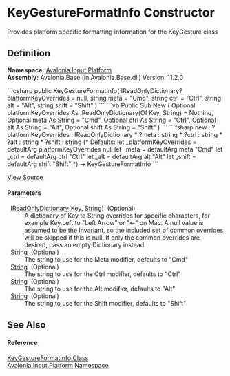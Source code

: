 # KeyGestureFormatInfo Constructor


Provides platform specific formatting information for the KeyGesture class



## Definition
**Namespace:** <a href="N_Avalonia_Input_Platform">Avalonia.Input.Platform</a>  
**Assembly:** Avalonia.Base (in Avalonia.Base.dll) Version: 11.2.0

<Tabs groupId="api-code-preview">
<TabItem value="csharp" label="C#">
```csharp
public KeyGestureFormatInfo(
	IReadOnlyDictionary<Key, string>? platformKeyOverrides = null,
	string meta = "Cmd",
	string ctrl = "Ctrl",
	string alt = "Alt",
	string shift = "Shift"
)
```
</TabItem>
<TabItem value="vb" label="VB">
```vb
Public Sub New ( 
	Optional platformKeyOverrides As IReadOnlyDictionary(Of Key, String) = Nothing,
	Optional meta As String = "Cmd",
	Optional ctrl As String = "Ctrl",
	Optional alt As String = "Alt",
	Optional shift As String = "Shift"
)
```
</TabItem>
<TabItem value="fsharp" label="F#">
```fsharp
new : 
        ?platformKeyOverrides : IReadOnlyDictionary<Key, string> * 
        ?meta : string * 
        ?ctrl : string * 
        ?alt : string * 
        ?shift : string 
(* Defaults:
        let _platformKeyOverrides = defaultArg platformKeyOverrides null
        let _meta = defaultArg meta "Cmd"
        let _ctrl = defaultArg ctrl "Ctrl"
        let _alt = defaultArg alt "Alt"
        let _shift = defaultArg shift "Shift"
*)
-> KeyGestureFormatInfo
```
</TabItem>
</Tabs>



<a href="https://github.com/AvaloniaUI/Avalonia/tree/master/src/Avalonia.Base/Input/Platform/KeyGestureFormatInfo.cs#L34" title="View the source code">View Source</a>



#### Parameters
<dl><dt>  <a href="https://learn.microsoft.com/dotnet/api/system.collections.generic.ireadonlydictionary-2" target="_blank" rel="noopener noreferrer">IReadOnlyDictionary</a>(<a href="T_Avalonia_Input_Key">Key</a>, <a href="https://learn.microsoft.com/dotnet/api/system.string" target="_blank" rel="noopener noreferrer">String</a>)  (Optional)</dt><dd>A dictionary of Key to String overrides for specific characters, for example Key.Left to "Left Arrow" or "←" on Mac. A null value is assumed to be the Invariant, so the included set of common overrides will be skipped if this is null. If only the common overrides are desired, pass an empty Dictionary instead.</dd><dt>  <a href="https://learn.microsoft.com/dotnet/api/system.string" target="_blank" rel="noopener noreferrer">String</a>  (Optional)</dt><dd>The string to use for the Meta modifier, defaults to "Cmd"</dd><dt>  <a href="https://learn.microsoft.com/dotnet/api/system.string" target="_blank" rel="noopener noreferrer">String</a>  (Optional)</dt><dd>The string to use for the Ctrl modifier, defaults to "Ctrl"</dd><dt>  <a href="https://learn.microsoft.com/dotnet/api/system.string" target="_blank" rel="noopener noreferrer">String</a>  (Optional)</dt><dd>The string to use for the Alt modifier, defaults to "Alt"</dd><dt>  <a href="https://learn.microsoft.com/dotnet/api/system.string" target="_blank" rel="noopener noreferrer">String</a>  (Optional)</dt><dd>The string to use for the Shift modifier, defaults to "Shift"</dd></dl>

## See Also


#### Reference
<a href="T_Avalonia_Input_Platform_KeyGestureFormatInfo">KeyGestureFormatInfo Class</a>  
<a href="N_Avalonia_Input_Platform">Avalonia.Input.Platform Namespace</a>  
